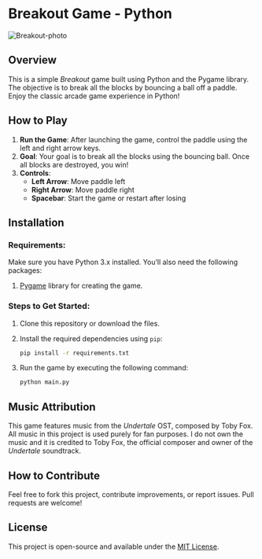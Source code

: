 # Breakout Game - Python

![Breakout-photo](https://www.coolmathgames.com/sites/default/files/Breakout_OG-logo.jpg)

## Overview
This is a simple *Breakout* game built using Python and the Pygame library. The objective is to break all the blocks by bouncing a ball off a paddle. Enjoy the classic arcade game experience in Python!

## How to Play
1. **Run the Game**: After launching the game, control the paddle using the left and right arrow keys.
2. **Goal**: Your goal is to break all the blocks using the bouncing ball. Once all blocks are destroyed, you win!
3. **Controls**:
   - **Left Arrow**: Move paddle left
   - **Right Arrow**: Move paddle right
   - **Spacebar**: Start the game or restart after losing

## Installation

### Requirements:
Make sure you have Python 3.x installed. You’ll also need the following packages:

1. [Pygame](https://www.pygame.org/) library for creating the game.

### Steps to Get Started:
1. Clone this repository or download the files.
2. Install the required dependencies using `pip`:
    ```bash
    pip install -r requirements.txt
    ```

3. Run the game by executing the following command:
    ```bash
    python main.py
    ```

## Music Attribution
This game features music from the *Undertale* OST, composed by Toby Fox. All music in this project is used purely for fan purposes. I do not own the music and it is credited to Toby Fox, the official composer and owner of the *Undertale* soundtrack.

## How to Contribute
Feel free to fork this project, contribute improvements, or report issues. Pull requests are welcome!

## License
This project is open-source and available under the [MIT License](LICENSE).
